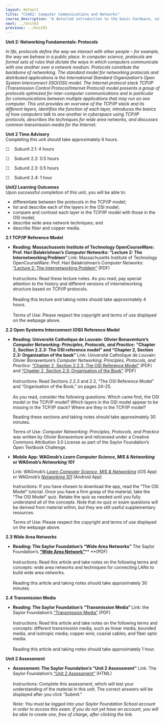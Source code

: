 ```yaml
---
layout: default
title: "CS402: Computer Communications and Networks"
course_description: "A detailed introduction to the basic hardware, software, and architectural components of computer communications in local area networks. Focuses on understanding the basics of computer networks, switching, routing, protocols, and security."
next: ../Unit03
previous: ../Unit01
---
```

**Unit 2: Networking Fundamentals: Protocols** <span id="2"></span> 

*In life, protocols define the way we interact with other people – for
example, the way we behave in a public place. In computer science,
protocols are formal sets of rules that dictate the ways in which
computers communicate with one another over a network medium. Protocols
constitute the backbone of networking. The standard model for networking
protocols and distributed applications is the International Standard
Organization’s Open System Interconnect (ISO/OSI) model. The Internet
protocol stack TCP/IP (Transmission Control Protocol/Internet Protocol)
model presents a group of protocols optimized for inter-computer
communications and in particular for communications between multiple
applications that may run on one computer. This unit provides an
overview of the TCP/IP stack and its different layers, identifies the
function of each layer, introduces the basics of how computers talk to
one another in cyberspace using TCP/IP protocols, describes the
techniques for wide area networks, and discusses common transmission
media for the Internet.*

**Unit 2 Time Advisory**  
Completing this unit should take approximately 6 hours.  
  
 ☐    Subunit 2.1: 4 hours  
  
 ☐    Subunit 2.2: 0.5 hours  
  
 ☐    Subunit 2.3: 0.5 hours  
  
 ☐    Subunit 2.4: 1 hour

**Unit2 Learning Outcomes**  
Upon successful completion of this unit, you will be able to:  
-   differentiate between the protocols in the TCP/IP model;
-   list and describe each of the layers in the OSI model;
-   compare and contrast each layer in the TCP/IP model with those in
    the OSI model;
-   describe wide area network techniques; and
-   describe fiber and copper media.

**2.1 TCP/IP Reference Model** <span id="2.1"></span> 
-   **Reading: Massachussets Institute of Technology OpenCourseWare:
    Prof. Hari Balakrishnan’s *Computer Networks*: “Lecture 2: The
    Internetworking Problem”**
    Link: Massachusetts Institute of Technology OpenCourseWare: Prof.
    Hari Balakrishnan’s *Computer Networks*: [“Lecture 2: The
    Internetworking
    Problem”](http://ocw.mit.edu/courses/electrical-engineering-and-computer-science/6-829-computer-networks-fall-2002/lecture-notes/L2Internetworking.pdf) (PDF)  
        
     Instructions: Read these lecture notes. As you read, pay special
    attention to the history and different versions of internetworking
    structure based on TCP/IP protocols.  
        
     Reading this lecture and taking notes should take approximately 4
    hours.  
        
     Terms of Use: Please respect the copyright and terms of use
    displayed on the webpage above.

**2.2 Open Systems Interconnect (OSI) Reference Model** <span
id="2.2"></span> 
-   **Reading: Université Catholique de Louvain: Olivier Bonaventure’s
    *Computer Networking: Principles, Protocols, and Practice*: “Chapter
    2, Section 2.2.3: The OSI reference model” and “Chapter 2, Section
    2.3: Organisation of the book”**
    Link: Université Catholique de Louvain: Olivier Bonaventure’s
    *Computer Networking: Principles, Protocols, and Practice*:
    [“Chapter 2, Section 2.2.3: The OSI Reference
    Model”](http://www.saylor.org/site/wp-content/uploads/2012/02/Computer-Networking-Principles-Bonaventure-1-30-31-OTC1.pdf) (PDF)
    and [“Chapter 2, Section 2.3: Organisation of the
    Book”](http://www.saylor.org/site/wp-content/uploads/2012/02/Computer-Networking-Principles-Bonaventure-1-30-31-OTC1.pdf) (PDF)  
        
     Instructions: Read Sections 2.2.3 and 2.3, “The OSI Reference
    Model” and “Organisation of the Book,” on pages 24–25.  
        
     As you read, consider the following questions: Which came first,
    the OSI model or the TCP/IP model? Which layers in the OSI model
    appear to be missing in the TCP/IP stack? Where are they in the
    TCP/IP model?  
      
     Reading these sections and taking notes should take approximately
    30 minutes.  
      
     Terms of Use: *Computer Networking: Principles, Protocols, and
    Practice* was written by Olivier Bonaventure and relicensed under a
    Creative Commons Attribution 3.0 License as part of the Saylor
    Foundation’s Open Textbook Challenge.

-   **Mobile App: WAGmob’s *Learn Computer Science, MIS & Networking* or
    WAGmob’s *Networking 101***

    Link: WAGmob’s *[Learn Computer Science, MIS &
    Networking](https://itunes.apple.com/us/app/computer-science-mis-in-app/id403644734?mt=8)* (iOS
    App) or WAGmob’s *[Networking
    101](https://play.google.com/store/apps/details?id=com.quizmine.androidnetworking&hl=en)*
    (Android App)

    Instructions: If you have chosen to download the app, read the “The
    OSI Model” tutorial. Once you have a firm grasp of the material,
    take the “The OSI Model” quiz. Retake the quiz as needed until you
    fully understand all of the concepts. Note that no quiz or exam
    questions will be derived from material within, but they are still
    useful supplementary resources.

    Terms of Use: Please respect the copyright and terms of use
    displayed on the webpage above.

**2.3 Wide Area Networks** <span id="2.3"></span> 
-   **Reading: The Saylor Foundation’s “Wide Area Networks”**
    The Saylor Foundation’s [**“**Wide Area
    Network**”**](http://www.saylor.org/site/wp-content/uploads/2013/05/Saylor.orgs-Wide-Area-Networks.pdf)** **(PDF)   
        
     Instructions: Read this article and take notes on the following
    terms and concepts: wide area networks and techniques for connecting
    LANs to build wide area networks.  
        
     Reading this article and taking notes should take approximately 30
    minutes.

**2.4 Transmission Media** <span id="2.4"></span> 
-   **Reading: The Saylor Foundation’s “Transmission Media”**
    Link: the Saylor Foundation’s [“Transmission
    Media”](http://www.saylor.org/site/wp-content/uploads/2013/05/Saylor.orgs-Transmission-Data.pdf)
    (PDF)  
        
     Instructions: Read this article and take notes on the following
    terms and concepts: different transmission media, such as linear
    media, bounded media, and isotropic media; copper wire; coaxial
    cables; and fiber optic media.  
        
     Reading this article and taking notes should take approximately 1
    hour.

**Unit 2 Assessment** <span id="2.5"></span> 
-   **Assessment: The Saylor Foundation’s “Unit 2 Assessment”**
    Link: The Saylor Foundation’s [“Unit 2
    Assessment”](http://school.saylor.org/mod/quiz/view.php?id=1284) (HTML)  
        
     Instructions: Complete this assessment, which will test your
    understanding of the material in this unit. The correct answers will
    be displayed after you click “Submit.”  
      
     *Note: You must be logged into your Saylor Foundation School
    account in order to access this exam. If you do not yet have an
    account, you will be able to create one, free of charge, after
    clicking the link.*


